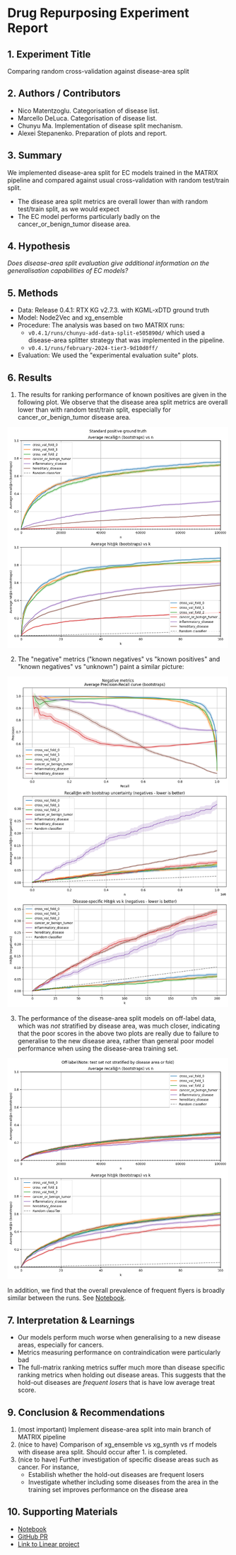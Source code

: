 # Drug Repurposing Experiment Report

## 1. Experiment Title
Comparing random cross-validation against disease-area split

## 2. Authors / Contributors
- Nico Matentzoglu. Categorisation of disease list.
- Marcello DeLuca. Categorisation of disease list.
- Chunyu Ma. Implementation of disease split mechanism.
- Alexei Stepanenko. Preparation of plots and report. 

## 3. Summary

We implemented disease-area split for EC models trained in the MATRIX pipeline and compared against usual cross-validation with random test/train split.
- The disease area split metrics are overall lower than with random test/train split, as we would expect
- The EC model performs particularly badly on the cancer_or_benign_tumor disease area. 

## 4. Hypothesis

_Does disease-area split evaluation give additional information on the generalisation capabilities of EC models?_

## 5. Methods
- Data: Release 0.4.1: RTX KG v2.7.3. with KGML-xDTD ground truth
- Model: Node2Vec and xg_ensemble
- Procedure: The analysis was based on two MATRIX runs:
    - `v0.4.1/runs/chunyu-add-data-split-e505890d/` which used a disease-area splitter strategy that was implemented in the pipeline.
    - `v0.4.1/runs/february-2024-tier3-9d10d0ff/`
- Evaluation: We used the "experimental evaluation suite" plots.
    
## 6. Results
1. The results for ranking performance of known positives are given in the following plot. We observe that the disease area split metrics are overall lower than with random test/train split, especially for cancer_or_benign_tumor disease area. 

<img src="disease_split_figs/disease_split_1.png" width="500"/>

2. The "negative" metrics ("known negatives" vs "known positives" and "known negatives" vs "unknown") paint a similar picture:

<img src="disease_split_figs/disease_split_3.png" width="500"/>

3. The performance of the disease-area split models on off-label data, which was _not_ stratified by disease area, was much closer, indicating that the poor scores in the above two plots are really due to failure to generalise to the new disease area, rather than general poor model performance when using the disease-area training set.

<img src="disease_split_figs/disease_split_2.png" width="500"/>

In addition, we find that the overall prevalence of frequent flyers is broadly similar between the runs. See [Notebook](https://github.com/everycure-org/lab-notebooks/blob/main/alexei/9_march_pipeline%20_experiments/2_disease_split.ipynb). 

## 7. Interpretation & Learnings
- Our models perform much worse when generalising to a new disease areas, especially for cancers.
- Metrics measuring performance on contraindication were particularly bad  
- The full-matrix ranking metrics suffer much more than disease specific ranking metrics when holding out disease areas. This suggests that the hold-out diseases are _frequent losers_ that is have low average treat score. 

## 9. Conclusion & Recommendations
1. (most important) Implement disease-area split into main branch of MATRIX pipeline
2. (nice to have) Comparison of xg_ensemble vs xg_synth vs rf models with disease area split. Should occur after 1. is completed. 
3. (nice to have) Further investigation of specific disease areas such as cancer. For instance,
    - Estabilish whether the hold-out diseases are frequent losers
    - Investigate whether including some diseases from the area in the training set improves performance on the disease area


## 10. Supporting Materials
- [Notebook](https://github.com/everycure-org/lab-notebooks/blob/main/alexei/9_march_pipeline%20_experiments/2_disease_split.ipynb)
- [GitHub PR](https://github.com/everycure-org/matrix/pull/1285)
- [Link to Linear project](https://linear.app/everycure/issue/MATRIX-482/summary-report-on-disease-split-validation)
